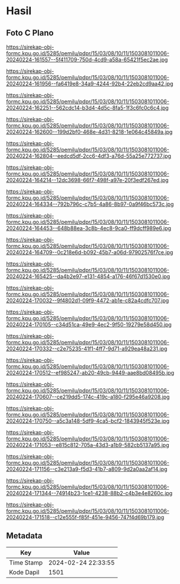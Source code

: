 # Hasil

## Foto C Plano

https://sirekap-obj-formc.kpu.go.id/5285/pemilu/pdpr/15/03/08/10/11/1503081011006-20240224-161557--5f411709-750d-4cd9-a58a-65421f5ec2ae.jpg

https://sirekap-obj-formc.kpu.go.id/5285/pemilu/pdpr/15/03/08/10/11/1503081011006-20240224-161956--fa6419e8-34a9-4244-92b4-22eb2cd9aa42.jpg

https://sirekap-obj-formc.kpu.go.id/5285/pemilu/pdpr/15/03/08/10/11/1503081011006-20240224-162251--562cdc14-b3d4-4d5c-8fa5-1f3c6fc0c6c4.jpg

https://sirekap-obj-formc.kpu.go.id/5285/pemilu/pdpr/15/03/08/10/11/1503081011006-20240224-162600--199d2bf0-468e-4d31-8218-1e064c45849a.jpg

https://sirekap-obj-formc.kpu.go.id/5285/pemilu/pdpr/15/03/08/10/11/1503081011006-20240224-162804--eedcd5df-2cc6-4df3-a76d-55a25e772737.jpg

https://sirekap-obj-formc.kpu.go.id/5285/pemilu/pdpr/15/03/08/10/11/1503081011006-20240224-164214--12dc3698-66f7-498f-a97e-20f3edf267ed.jpg

https://sirekap-obj-formc.kpu.go.id/5285/pemilu/pdpr/15/03/08/10/11/1503081011006-20240224-164334--792b796c-c7b5-4a86-8b97-0a9f46bc573c.jpg

https://sirekap-obj-formc.kpu.go.id/5285/pemilu/pdpr/15/03/08/10/11/1503081011006-20240224-164453--648b88ea-3c8b-4ec8-9ca0-ff9dcff989e6.jpg

https://sirekap-obj-formc.kpu.go.id/5285/pemilu/pdpr/15/03/08/10/11/1503081011006-20240224-164709--0c218e6d-b092-45b7-a06d-97902576f7ce.jpg

https://sirekap-obj-formc.kpu.go.id/5285/pemilu/pdpr/15/03/08/10/11/1503081011006-20240224-165425--da4b2e97-e131-4854-a176-46f67d1530e0.jpg

https://sirekap-obj-formc.kpu.go.id/5285/pemilu/pdpr/15/03/08/10/11/1503081011006-20240224-170032--9f4802d1-09f9-4472-ab1e-c82a4cdfc707.jpg

https://sirekap-obj-formc.kpu.go.id/5285/pemilu/pdpr/15/03/08/10/11/1503081011006-20240224-170105--c34d51ca-49e9-4ec2-9f50-19279e58d450.jpg

https://sirekap-obj-formc.kpu.go.id/5285/pemilu/pdpr/15/03/08/10/11/1503081011006-20240224-170332--c2e75235-41f1-4ff7-9d71-a929ea48a231.jpg

https://sirekap-obj-formc.kpu.go.id/5285/pemilu/pdpr/15/03/08/10/11/1503081011006-20240224-170512--ef985247-ab20-49cb-9449-aae8bd08495b.jpg

https://sirekap-obj-formc.kpu.go.id/5285/pemilu/pdpr/15/03/08/10/11/1503081011006-20240224-170607--ce219dd5-174c-419c-a180-f295e46a9208.jpg

https://sirekap-obj-formc.kpu.go.id/5285/pemilu/pdpr/15/03/08/10/11/1503081011006-20240224-170750--a5c3a148-5df9-4ca5-bcf2-1843945f523e.jpg

https://sirekap-obj-formc.kpu.go.id/5285/pemilu/pdpr/15/03/08/10/11/1503081011006-20240224-171053--e815c812-705a-43d3-a1b9-582cb5137a95.jpg

https://sirekap-obj-formc.kpu.go.id/5285/pemilu/pdpr/15/03/08/10/11/1503081011006-20240224-171156--c3e213a9-f5d3-41b7-a809-9d2a0aa2af14.jpg

https://sirekap-obj-formc.kpu.go.id/5285/pemilu/pdpr/15/03/08/10/11/1503081011006-20240224-171344--74914b23-1ce1-4238-88b2-c4b3e4e8260c.jpg

https://sirekap-obj-formc.kpu.go.id/5285/pemilu/pdpr/15/03/08/10/11/1503081011006-20240224-171518--c12e555f-f85f-451e-9456-747f4d69b179.jpg


## Metadata

| Key        | Value               |
| ---------- | ------------------- |
| Time Stamp | 2024-02-24 22:33:55 |
| Kode Dapil | 1501                |



